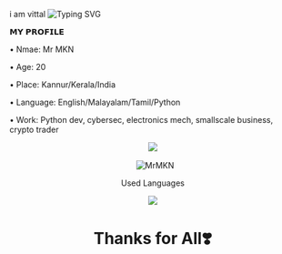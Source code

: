 i am vittal 
![Typing SVG](https://readme-typing-svg.herokuapp.com/?lines=𝗛𝗮𝗶+𝗜𝗮𝗺+𝗠𝗿+𝗠𝗞𝗡;𝗜𝗮𝗺+𝗔+𝗣𝘆𝘁𝗵𝗼𝗻+𝗗𝗲𝘃𝗲𝗹𝗼𝗽𝗲𝗿)


<p align="left">
𝗠𝗬 𝗣𝗥𝗢𝗙𝗜𝗟𝗘
<p align="left">
• Nmae: Mr MKN
<p align="left">
• Age: 20
<p align="left">
• Place: Kannur/Kerala/India
<p align="left">
• Language: English/Malayalam/Tamil/Python 
<p align="left">
• Work: Python dev, cybersec, electronics mech, smallscale business, crypto trader

<p align="center">
  <img src="https://github-stats-alpha.vercel.app/api/?username=MrMKN&cc=000&tc=00ff00&ic=fff000&bc=fff" align="center">
</p>

<p align="center">&nbsp;
  <img align="center" src="https://github-readme-stats.vercel.app/api?username=MrMKN&&show_icons=true&theme=midnight-purple" alt="MrMKN"/>
</p>        

<p align="center">Used Languages </p>
<p align="center">
  <img src="https://github-readme-stats.vercel.app/api/top-langs/?username=MrMKN&layout=compact&theme=tokyonight" align="center">
</p>

<h1 align="center">Thanks for All❣️ </h1>




